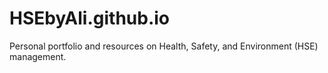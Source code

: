 # HSEbyAli.github.io
Personal portfolio and resources on Health, Safety, and Environment (HSE) management.
